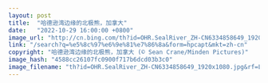```yaml
---
layout: post
title:  "哈德逊湾边缘的北极熊，加拿大"
date:   "2022-10-29 16:00:00 +0800"
image_url: "http://cn.bing.com/th?id=OHR.SealRiver_ZH-CN6334858649_1920x1080.jpg&rf=LaDigue_1920x1080.jpg&pid=hp"
link: "/search?q=%e5%8c%97%e6%9e%81%e7%86%8a&form=hpcapt&mkt=zh-cn"
copyright: "哈德逊湾边缘的北极熊，加拿大 (© Sean Crane/Minden Pictures)"
image_hash: "4588cc26107fc0900f717b6dcd03b3c0"
image_filename: "th?id=OHR.SealRiver_ZH-CN6334858649_1920x1080.jpg&rf=LaDigue_1920x1080.jpg&pid=hp"
---
```

